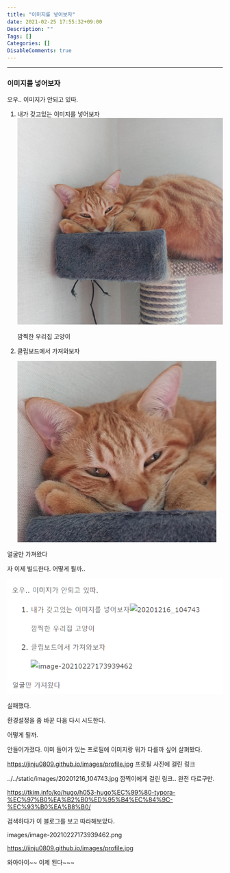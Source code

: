 ```yaml
---
title: "이미지를 넣어보자"
date: 2021-02-25 17:55:32+09:00
Description: ""
Tags: []
Categories: []
DisableComments: true
---
```


---



### 이미지를 넣어보자



오우.. 이미지가 안되고 있따.

1. 내가 갖고있는 이미지를 넣어보자![20201216_104743](../../static/images/20201216_104743.jpg)

   깜찍한 우리집 고양이

2. 클립보드에서 가져와보자

   ![image-20210227173939462](../../static/images/image-20210227173939462.png)

얼굴만 가져왔다



자 이제 빌드한다. 어떻게 될까.. 

![image-20210227174545017](../../static/images/image-20210227174545017.png)

실패했다.

환경설정을 좀 바꾼 다음 다시 시도한다.

어떻게 될까.

안들어가졌다. 이미 들어가 있는 프로필에 이미지랑 뭐가 다를까 싶어 살펴봤다. 

https://jinju0809.github.io/images/profile.jpg 프로필 사진에 걸린 링크

../../static/images/20201216_104743.jpg 깜찍이에게 걸린 링크.. 완전 다르구만. 

https://tkim.info/ko/hugo/h053-hugo%EC%99%80-typora-%EC%97%B0%EA%B2%B0%ED%95%B4%EC%84%9C-%EC%93%B0%EA%B8%B0/

검색하다가 이 블로그를 보고 따라해보았다. 

images/image-20210227173939462.png

https://jinju0809.github.io/images/profile.jpg



와아아이~~ 이제 된다~~~